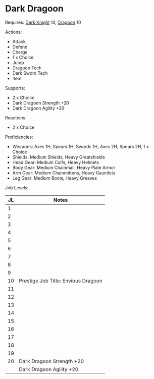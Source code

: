 # Dark Dragoon

Requires: [Dark Knight](/Jobs/JobDetails/DarkKnight.md) 10, [Dragoon](/Jobs/JobDetails/Dragoon.md) 10

Actions:

- Attack
- Defend
- Charge
- 1 x Choice
- Jump
- Dragoon Tech
- Dark Sword Tech
- Item

Supports:

- 2 x Choice
- Dark Dragoon Strength +20
- Dark Dragoon Agility +20

Reactions:

- 2 x Choice

Proficiencies:

- Weapons: Axes 1H, Spears 1H, Swords 1H, Axes 2H, Spears 2H, 1 x Choice
- Shields: Medium Shields, Heavy Greatshields
- Head Gear: Medium Coifs, Heavy Helmets
- Body Gear: Medium Chainmail, Heavy Plate Armor
- Arm Gear: Medium Chainmittens, Heavy Gauntlets
- Leg Gear: Medium Boots, Heavy Greaves

Job Levels:

| JL | Notes |
| --- | --- |
| 1 | 
| 2 | 
| 3 | 
| 4 | 
| 5 | 
| 6 | 
| 7 | 
| 8 | 
| 9 | 
| 10 | Prestige Job Title: Envious Dragoon
| 11 | 
| 12 | 
| 13 | 
| 14 | 
| 15 | 
| 16 | 
| 17 | 
| 18 | 
| 19 | 
| 20 | Dark Dragoon Strength +20
|    | Dark Dragoon Agility +20
